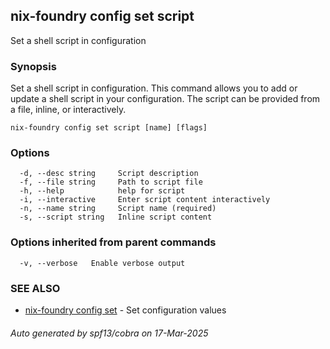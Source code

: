 ## nix-foundry config set script

Set a shell script in configuration

### Synopsis

Set a shell script in configuration.
This command allows you to add or update a shell script in your configuration.
The script can be provided from a file, inline, or interactively.

```
nix-foundry config set script [name] [flags]
```

### Options

```
  -d, --desc string     Script description
  -f, --file string     Path to script file
  -h, --help            help for script
  -i, --interactive     Enter script content interactively
  -n, --name string     Script name (required)
  -s, --script string   Inline script content
```

### Options inherited from parent commands

```
  -v, --verbose   Enable verbose output
```

### SEE ALSO

* [nix-foundry config set](nix-foundry_config_set.md)	 - Set configuration values

###### Auto generated by spf13/cobra on 17-Mar-2025
